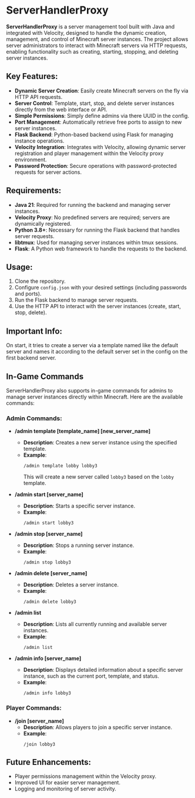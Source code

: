 # ServerHandlerProxy

**ServerHandlerProxy** is a server management tool built with Java and integrated with Velocity, designed to handle the dynamic creation, management, and control of Minecraft server instances. The project allows server administrators to interact with Minecraft servers via HTTP requests, enabling functionality such as creating, starting, stopping, and deleting server instances.

## Key Features:
- **Dynamic Server Creation**: Easily create Minecraft servers on the fly via HTTP API requests.
- **Server Control**: Template, start, stop, and delete server instances directly from the web interface or API.
- **Simple Permissions**: Simply define admins via there UUID in the config.
- **Port Management**: Automatically retrieve free ports to assign to new server instances.
- **Flask Backend**: Python-based backend using Flask for managing instance operations.
- **Velocity Integration**: Integrates with Velocity, allowing dynamic server registration and player management within the Velocity proxy environment.
- **Password Protection**: Secure operations with password-protected requests for server actions.

## Requirements:
- **Java 21**: Required for running the backend and managing server instances.
- **Velocity Proxy**: No predefined servers are required; servers are dynamically registered.
- **Python 3.8+**: Necessary for running the Flask backend that handles server requests.
- **libtmux**: Used for managing server instances within tmux sessions.
- **Flask**: A Python web framework to handle the requests to the backend.

## Usage:
1. Clone the repository.
2. Configure `config.json` with your desired settings (including passwords and ports).
3. Run the Flask backend to manage server requests.
4. Use the HTTP API to interact with the server instances (create, start, stop, delete).
   
## Important Info:
On start, it tries to create a server via a template named like the default server and names it according to the default server set in the config on the first backend server.

## In-Game Commands
ServerHandlerProxy also supports in-game commands for admins to manage server instances directly within Minecraft. Here are the available commands:

### **Admin Commands:**

- **/admin template [template_name] [new_server_name]**  
  - **Description**: Creates a new server instance using the specified template.
  - **Example**:  
    ```
    /admin template lobby lobby3
    ```
    This will create a new server called `lobby3` based on the `lobby` template.

- **/admin start [server_name]**  
  - **Description**: Starts a specific server instance.
  - **Example**:  
    ```
    /admin start lobby3
    ```

- **/admin stop [server_name]**  
  - **Description**: Stops a running server instance.
  - **Example**:  
    ```
    /admin stop lobby3
    ```

- **/admin delete [server_name]**  
  - **Description**: Deletes a server instance.
  - **Example**:  
    ```
    /admin delete lobby3
    ```

- **/admin list**  
  - **Description**: Lists all currently running and available server instances.
  - **Example**:  
    ```
    /admin list
    ```

- **/admin info [server_name]**  
  - **Description**: Displays detailed information about a specific server instance, such as the current port, template, and status.
  - **Example**:  
    ```
    /admin info lobby3
    ```

### **Player Commands:**

- **/join [server_name]**  
  - **Description**: Allows players to join a specific server instance.
  - **Example**:  
    ```
    /join lobby3
    ```

## Future Enhancements:
- Player permissions management within the Velocity proxy.
- Improved UI for easier server management.
- Logging and monitoring of server activity.
